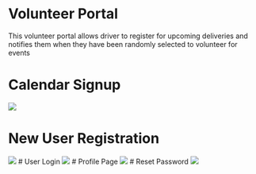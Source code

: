 # Volunteer Portal
This volunteer portal allows driver to register for upcoming deliveries and notifies them when they have been randomly selected to volunteer for events
# Calendar Signup
<img src="https://raw.githubusercontent.com/saahiljaffer/volunteerPortal/master/pictures/calendar.png"> </img>
# New User Registration
<img src="https://raw.githubusercontent.com/saahiljaffer/volunteerPortal/master/pictures/signup.png">
# User Login
<img src="https://raw.githubusercontent.com/saahiljaffer/volunteerPortal/master/pictures/login.png">
# Profile Page
<img src="https://raw.githubusercontent.com/saahiljaffer/volunteerPortal/master/pictures/profile.png">
# Reset Password
<img src="https://raw.githubusercontent.com/saahiljaffer/volunteerPortal/master/pictures/reset%20password.png">

